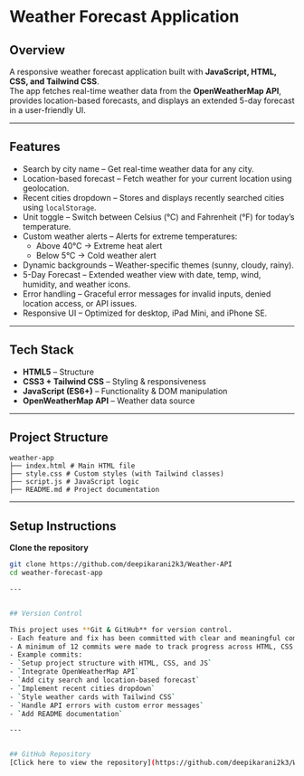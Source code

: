 # Weather Forecast Application  

## Overview
A responsive weather forecast application built with **JavaScript, HTML, CSS, and Tailwind CSS**.  
The app fetches real-time weather data from the **OpenWeatherMap API**, provides location-based forecasts, and displays an extended 5-day forecast in a user-friendly UI.  

---

## Features  

- Search by city name – Get real-time weather data for any city.  
- Location-based forecast – Fetch weather for your current location using geolocation.  
- Recent cities dropdown – Stores and displays recently searched cities using `localStorage`.  
- Unit toggle – Switch between Celsius (°C) and Fahrenheit (°F) for today’s temperature.  
- Custom weather alerts – Alerts for extreme temperatures:  
  - Above 40°C → Extreme heat alert  
  - Below 5°C → Cold weather alert  
- Dynamic backgrounds – Weather-specific themes (sunny, cloudy, rainy).  
- 5-Day Forecast – Extended weather view with date, temp, wind, humidity, and weather icons.  
- Error handling – Graceful error messages for invalid inputs, denied location access, or API issues.  
- Responsive UI – Optimized for desktop, iPad Mini, and iPhone SE.  

---

## Tech Stack  

- **HTML5** – Structure  
- **CSS3 + Tailwind CSS** – Styling & responsiveness  
- **JavaScript (ES6+)** – Functionality & DOM manipulation  
- **OpenWeatherMap API** – Weather data source  

---

## Project Structure  
```
weather-app
├── index.html # Main HTML file
├── style.css # Custom styles (with Tailwind classes)
├── script.js # JavaScript logic
├── README.md # Project documentation

```


---

## Setup Instructions  

 **Clone the repository**  
   ```bash
   git clone https://github.com/deepikarani2k3/Weather-API
   cd weather-forecast-app

   ---


## Version Control  

This project uses **Git & GitHub** for version control.  
- Each feature and fix has been committed with clear and meaningful commit messages.  
- A minimum of 12 commits were made to track progress across HTML, CSS, JavaScript, and documentation.  
- Example commits:  
  - `Setup project structure with HTML, CSS, and JS`  
  - `Integrate OpenWeatherMap API`  
  - `Add city search and location-based forecast`  
  - `Implement recent cities dropdown`  
  - `Style weather cards with Tailwind CSS`  
  - `Handle API errors with custom error messages`  
  - `Add README documentation`

  ---  


  ## GitHub Repository
[Click here to view the repository](https://github.com/deepikarani2k3/Weather-API)
